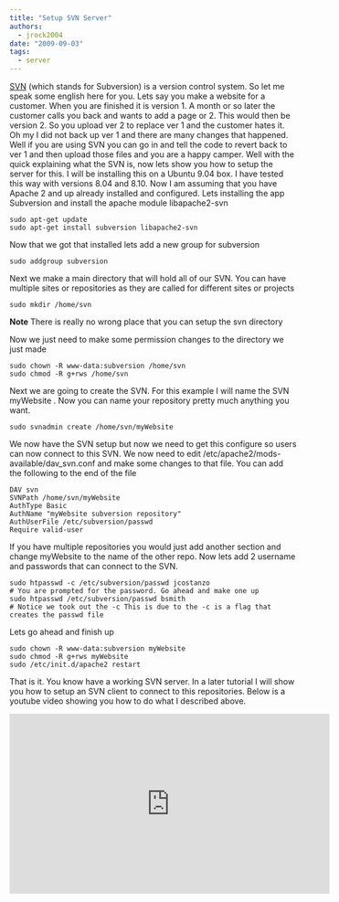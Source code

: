 ```yaml
---
title: "Setup SVN Server"
authors:
  - jrock2004
date: "2009-09-03"
tags:
  - server
---
```


[SVN](http://subversion.tigris.org/) (which stands for Subversion) is a version control system. So let me speak some english here for you. Lets say you make a website for a customer. When you are finished it is version 1. A month or so later the customer calls you back and wants to add a page or 2. This would then be version 2. So you upload ver 2 to replace ver 1 and the customer hates it. Oh my I did not back up ver 1 and there are many changes that happened. Well if you are using SVN you can go in and tell the code to revert back to ver 1 and then upload those files and you are a happy camper. Well with the quick explaining what the SVN is, now lets show you how to setup the server for this. I will be installing this on a Ubuntu 9.04 box. I have tested this way with versions 8.04 and 8.10. Now I am assuming that you have Apache 2 and up already installed and configured. Lets installing the app Subversion and install the apache module libapache2-svn

```
sudo apt-get update
sudo apt-get install subversion libapache2-svn
```

Now that we got that installed lets add a new group for subversion

```
sudo addgroup subversion
```

Next we make a main directory that will hold all of our SVN. You can have multiple sites or repositories as they are called for different sites or projects

```
sudo mkdir /home/svn
```

**Note** There is really no wrong place that you can setup the svn directory

Now we just need to make some permission changes to the directory we just made

```
sudo chown -R www-data:subversion /home/svn
sudo chmod -R g+rws /home/svn
```

Next we are going to create the SVN. For this example I will name the SVN myWebsite . Now you can name your repository pretty much anything you want.

```
sudo svnadmin create /home/svn/myWebsite
```

We now have the SVN setup but now we need to get this configure so users can now connect to this SVN. We now need to edit /etc/apache2/mods- available/dav_svn.conf and make some changes to that file. You can add the following to the end of the file

```
DAV svn
SVNPath /home/svn/myWebsite
AuthType Basic
AuthName "myWebsite subversion repository"
AuthUserFile /etc/subversion/passwd
Require valid-user
```

If you have multiple repositories you would just add another section and change myWebsite to the name of the other repo. Now lets add 2 username and passwords that can connect to the SVN.

```
sudo htpasswd -c /etc/subversion/passwd jcostanzo
# You are prompted for the password. Go ahead and make one up
sudo htpasswd /etc/subversion/passwd bsmith
# Notice we took out the -c This is due to the -c is a flag that creates the passwd file
```

Lets go ahead and finish up

```
sudo chown -R www-data:subversion myWebsite
sudo chmod -R g+rws myWebsite
sudo /etc/init.d/apache2 restart
```

That is it. You know have a working SVN server. In a later tutorial I will show you how to setup an SVN client to connect to this repositories. Below is a youtube video showing you how to do what I described above.

<iframe width="560" height="315" src="https://www.youtube.com/embed/RjIpRS7Pb_Y" frameborder="0" allow="accelerometer; autoplay; encrypted-media; gyroscope; picture-in-picture" allowfullscreen></iframe>
